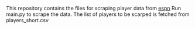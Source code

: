 This repository contains the files for scraping player data from [espn](https://www.espncricinfo.com/)
Run main.py to scrape the data.
The list of players to be scarped is fetched from players_short.csv 
